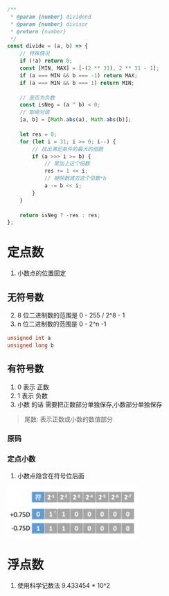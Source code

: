 <!-- @format -->

```js
/**
 * @param {number} dividend
 * @param {number} divisor
 * @return {number}
 */
const divide = (a, b) => {
	// 特殊情况
	if (!a) return 0;
	const [MIN, MAX] = [-(2 ** 31), 2 ** 31 - 1];
	if (a === MIN && b === -1) return MAX;
	if (a === MIN && b === 1) return MIN;

	// 是否为负数
	const isNeg = (a ^ b) < 0;
	// 取绝对值
	[a, b] = [Math.abs(a), Math.abs(b)];

	let res = 0;
	for (let i = 31; i >= 0; i--) {
		// 找出满足条件的最大的倍数
		if (a >>> i >= b) {
			// 累加上这个倍数
			res += 1 << i;
			// 被除数减去这个倍数*b
			a -= b << i;
		}
	}

	return isNeg ? -res : res;
};
```

# 定点数

1. 小数点的位置固定

## 无符号数

2. 8 位二进制数的范围是 0 - 255 / 2^8 - 1
3. n 位二进制数的范围是 0 - 2^n -1

```c
unsigned int a
unsigned long b
```

## 有符号数

1. 0 表示 正数
2. 1 表示 负数
3. 小数 的话 需要把正数部分单独保存,小数部分单独保存

> 尾数: 表示正数或小数的数值部分

### 原码

### 定点小数

1. 小数点隐含在符号位后面

<img src="https://raw.githubusercontent.com/tianran721/img-bed/main/img/202205130859137.png" width='60%'/>

# 浮点数

1. 使用科学记数法 9.433454 \* 10^2
